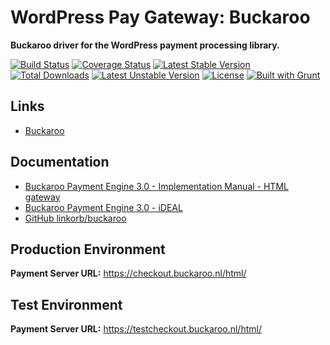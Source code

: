 # WordPress Pay Gateway: Buckaroo

**Buckaroo driver for the WordPress payment processing library.**

[![Build Status](https://travis-ci.org/wp-pay-gateways/buckaroo.svg?branch=develop)](https://travis-ci.org/wp-pay-gateways/buckaroo)
[![Coverage Status](https://coveralls.io/repos/wp-pay-gateways/buckaroo/badge.svg?branch=master&service=github)](https://coveralls.io/github/wp-pay-gateways/buckaroo?branch=master)
[![Latest Stable Version](https://poser.pugx.org/wp-pay-gateways/buckaroo/v/stable.svg)](https://packagist.org/packages/wp-pay-gateways/buckaroo)
[![Total Downloads](https://poser.pugx.org/wp-pay-gateways/buckaroo/downloads.svg)](https://packagist.org/packages/wp-pay-gateways/buckaroo)
[![Latest Unstable Version](https://poser.pugx.org/wp-pay-gateways/buckaroo/v/unstable.svg)](https://packagist.org/packages/wp-pay-gateways/buckaroo)
[![License](https://poser.pugx.org/wp-pay-gateways/buckaroo/license.svg)](https://packagist.org/packages/wp-pay-gateways/buckaroo)
[![Built with Grunt](https://cdn.gruntjs.com/builtwith.svg)](http://gruntjs.com/)

## Links

*	[Buckaroo](http://www.buckaroo.nl/)

## Documentation

*	[Buckaroo Payment Engine 3.0 - Implementation Manual - HTML gateway](http://pronamic.nl/wp-content/uploads/2013/04/BPE-3.0-Gateway-HTML.1.02.pdf)
*	[Buckaroo Payment Engine 3.0 - iDEAL](http://pronamic.nl/wp-content/uploads/2013/04/BPE-3.0-Service-iDEAL.2.01.pdf)
*	[GitHub linkorb/buckaroo](https://github.com/linkorb/buckaroo)

## Production Environment

**Payment Server URL:** https://checkout.buckaroo.nl/html/  

## Test Environment

**Payment Server URL:** https://testcheckout.buckaroo.nl/html/  

